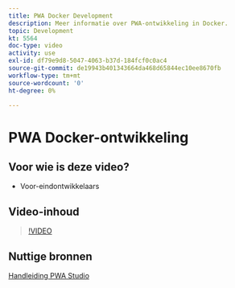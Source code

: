 ```yaml
---
title: PWA Docker Development
description: Meer informatie over PWA-ontwikkeling in Docker.
topic: Development
kt: 5564
doc-type: video
activity: use
exl-id: df79e9d8-5047-4063-b37d-184fcf0c0ac4
source-git-commit: de19943b401343664da468d65844ec10ee8670fb
workflow-type: tm+mt
source-wordcount: '0'
ht-degree: 0%

---
```


# PWA Docker-ontwikkeling

## Voor wie is deze video?

- Voor-eindontwikkelaars

## Video-inhoud

>[!VIDEO](https://video.tv.adobe.com/v/35784?quality=12&learn=on)

## Nuttige bronnen

[Handleiding PWA Studio](https://developer.adobe.com/commerce/pwa-studio/)
